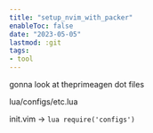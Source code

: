 ```yaml
---
title: "setup_nvim_with_packer"
enableToc: false
date: "2023-05-05"
lastmod: :git
tags:
- tool
---
```

gonna look at theprimeagen dot files

lua/configs/etc.lua

init.vim -> `lua require('configs')`